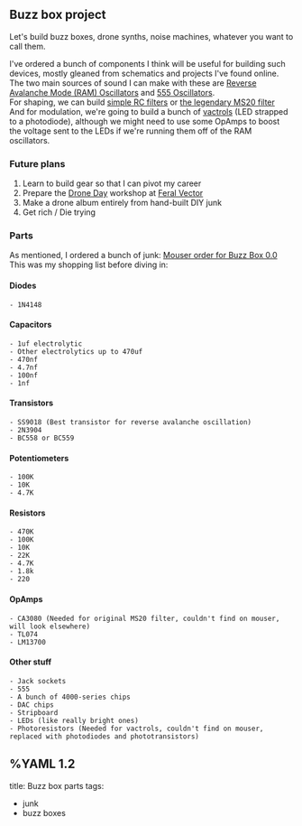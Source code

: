 ## Buzz box project

Let's build buzz boxes, drone synths, noise machines, whatever you want to call them.

I've ordered a bunch of components I think will be useful for building such devices, mostly gleaned from schematics and projects I've found online.   
The two main sources of sound I can make with these are [Reverse Avalanche Mode (RAM) Oscillators](http://www.kerrywong.com/2014/03/19/bjt-in-reverse-avalanche-mode/comment-page-1/) and [555 Oscillators](http://www.555-timer-circuits.com/simplest-555-oscillator.html).  
For shaping, we can build [simple RC filters](https://www.instructables.com/id/Passive-Filter-Circuits/) or [the legendary MS20 filter](https://www.lookmumnocomputer.com/projects/#/simple-filter)   
And for modulation, we're going to build a bunch of [vactrols](https://www.aleph.co.jp/~takeda/radio/phaser/indexE.html) (LED strapped to a photodiode), although we might need to use some OpAmps to boost the voltage sent to the LEDs if we're running them off of the RAM oscillators.   

### Future plans

1. Learn to build gear so that I can pivot my career
2. Prepare the [Drone Day](https://droneday.org/) workshop at [Feral Vector](https://feral-vector.com/)
3. Make a drone album entirely from hand-built DIY junk
4. Get rich / Die trying

### Parts

As mentioned, I ordered a bunch of junk: [Mouser order for Buzz Box 0.0](https://www.mouser.fr/ProjectManager/ProjectDetail.aspx?State=EDIT&ProjectGUID=1ad1ec16-973f-488f-b742-9fba89d6b503)   
This was my shopping list before diving in:
#### Diodes
	- 1N4148

#### Capacitors
	- 1uf electrolytic
	- Other electrolytics up to 470uf
	- 470nf
	- 4.7nf
	- 100nf
	- 1nf

#### Transistors
	- SS9018 (Best transistor for reverse avalanche oscillation)
	- 2N3904
	- BC558 or BC559

#### Potentiometers
	- 100K
	- 10K
	- 4.7K

#### Resistors
	- 470K
	- 100K
	- 10K
	- 22K
	- 4.7K
	- 1.8k
	- 220
	
#### OpAmps
	- CA3080 (Needed for original MS20 filter, couldn't find on mouser, will look elsewhere)
	- TL074
	- LM13700

#### Other stuff
	- Jack sockets
	- 555
	- A bunch of 4000-series chips
	- DAC chips
	- Stripboard
	- LEDs (like really bright ones)
	- Photoresistors (Needed for vactrols, couldn't find on mouser, replaced with photodiodes and phototransistors)

%YAML 1.2
---
title: Buzz box parts
tags:
  - junk
  - buzz boxes